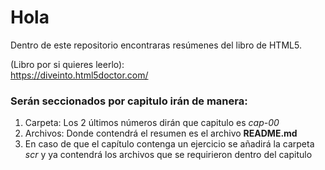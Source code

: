 # Hola
Dentro de este repositorio encontraras resúmenes del libro de HTML5.   
  
(Libro por si quieres leerlo):   
https://diveinto.html5doctor.com/

### Serán seccionados por capitulo irán de manera:

1. Carpeta: Los 2 últimos números dirán que capitulo es *cap-00*
1. Archivos: Donde contendrá el resumen es el archivo **README.md**
1. En caso de que el capítulo contenga un ejercicio se añadirá la carpeta *scr* y ya contendrá los archivos que se requirieron dentro del capitulo
